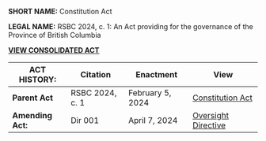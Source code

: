 **SHORT NAME:** Constitution Act

**LEGAL NAME:** RSBC 2024, c. 1: An Act providing for the governance of the Province of British Columbia

[**VIEW CONSOLIDATED ACT**](./Consolidated.md)

| **ACT HISTORY:** | Citation        | Enactment        | View                                     |
| ---------------- | --------------- | ---------------- | ---------------------------------------- |
| **Parent Act**   | RSBC 2024, c. 1 | February 5, 2024 | [Constitution Act](../../RSBC/2024/1.md) |
| **Amending Act:** | Dir 001 | April 7, 2024 | [Oversight Directive](https://github.com/British-Columbia/Group-Oversight/blob/main/Directives/001.pdf) | 
